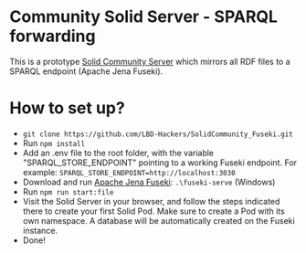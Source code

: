 # Community Solid Server - SPARQL forwarding
This is a prototype [Solid Community Server](https://github.com/CommunitySolidServer) which mirrors all RDF files to a SPARQL endpoint (Apache Jena Fuseki). 

# How to set up?
- ```git clone https://github.com/LBD-Hackers/SolidCommunity_Fuseki.git```
- Run ```npm install``` 
- Add an .env file to the root folder, with the variable "SPARQL_STORE_ENDPOINT" pointing to a working Fuseki endpoint. For example:
```SPARQL_STORE_ENDPOINT=http://localhost:3030```
- Download and run [Apache Jena Fuseki](https://dlcdn.apache.org/jena/binaries/apache-jena-fuseki-4.10.0.zip): ```.\fuseki-serve``` (Windows)
- Run ```npm run start:file```
- Visit the Solid Server in your browser, and follow the steps indicated there to create your first Solid Pod. Make sure to create a Pod with its own namespace. A database will be automatically created on the Fuseki instance.
- Done!
